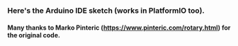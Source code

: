 ### Here's the Arduino IDE sketch (works in PlatformIO too).

#### Many thanks to Marko Pinteric (https://www.pinteric.com/rotary.html) for the original code.
